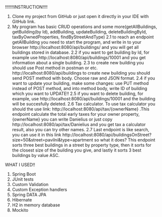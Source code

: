!!!!!!!INSTRUCTION!!!!
1. Clone my project from GitHub or just open it directly in your IDE with GitHub link.
2. My program has basic CRUD operations and some more(getAllBuildings, getBuilding(by Id), addBuilding, updateBuilding, deleteBuildingById, taxByOwnedProperties, findByStreetAndType)
2.1 to reach an endpoint getAllBuilding you need to start the program, and write in to your browser http://localhost:8080/api/buildings/ and you will get all buildings stored in database.
2.2 if you want to get building by Id, for example use http://localhost:8080/api/buildings/10001 and you get information about a single building.
2.3 to create new building you should use Post method in postman or etc. http://localhost:8080/api/buildings to create new building you should
send POST method with body. Choose raw and JSON format.
2.4 if you want to update your building, make some changes: use PUT method instead of POST method, and into method body,
write ID of building which you want to UPDATE!!
2.5 if you want to delete building, for example, use http://localhost:8080/api/buildings/10001 and the building will be succesfully deleted.
2.6 Tax calculator. To use tax calculator you should the use link: http://localhost:8080/api/tax/{ownerName} .This endpoint calculate the total 
early taxes for your  owner property, {ownerName} you can write Danielius or just copy http://localhost:8080/api/tax/Danielius and you get tax a calculator result, also you can try other names.
2.7 Last endpoint is like search, you can use it in this link http://localhost:8080/api/buildingsOnStreet?size=50&street=pavilni&type=apartment
so what it does? This endpoint sorts three best buildings in a street by property type, then it sorts for the closest size of the building you give, and lastly
it sorts 3 best buildings by value ASC.

WHAT I USED!!

1. Spring Boot
2. JUnit tests
3. Custom Validation
4. Custom Exception handlers
5. Spring DATA JPA
6. Hibernate
7. H2 in memory database
8. Mockito
